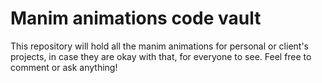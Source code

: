 # Manim animations code vault

This repository will hold all the manim animations for personal or client's projects, in case they are okay with that, for everyone to see. Feel free to comment or ask anything!
